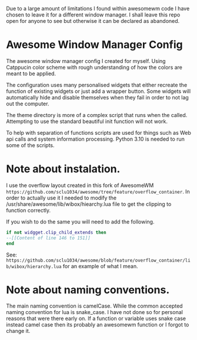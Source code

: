 Due to a large amount of limitations I found within awesomewm code I have chosen to leave it for a different window manager.
I shall leave this repo open for anyone to see but otherwise it can be declared as abandoned.

# Awesome Window Manager Config
The awesome window manager config I created for myself.
Using Catppucin color scheme with rough understanding of how the colors are meant to be applied.

The configuration uses many personalised widgets that either recreate the function of existing widgets or just add a wrapper button.
Some widgets will automatically hide and disable themselves when they fail in order to not lag out the computer. 

The theme directory is more of a complex script that runs when the called. Attempting to use the standard beautiful init function will not work. 

To help with separation of functions scripts are used for things such as Web api calls and system information processing.
Python 3.10 is needed to run some of the scripts.

# Note about instalation.
I use the overflow layout created in this fork of AwesomeWM `https://github.com/sclu1034/awesome/tree/feature/overflow_container`.
In order to actually use it I needed to modify the /usr/share/awesome/lib/wibox/hiearchy.lua file to get the clipping to function correctly.

If you wish to do the same you will need to add the following.

```lua
if not widgget.clip_child_extends then
--[[Content of line 146 to 151]]
end
```

See: `https://github.com/sclu1034/awesome/blob/feature/overflow_container/lib/wibox/hierarchy.lua` for an example of what I mean.

# Note about naming conventions.
The main naming convention is camelCase. While the common accepted naming convention for lua is snake_case. I have not done so for personal reasons that were there early on. 
If a function or variable uses snake case instead camel case then its probably an awesomewm function or I forgot to change it.
